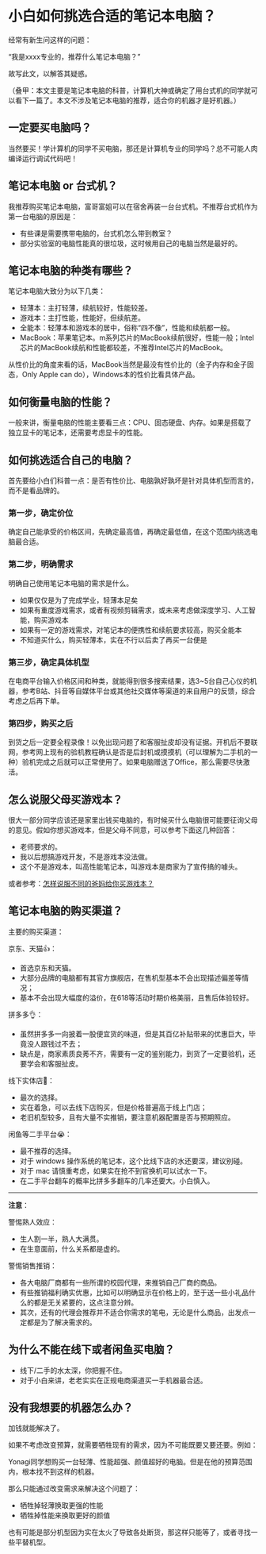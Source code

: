 # 小白如何挑选合适的笔记本电脑？

经常有新生问这样的问题：

“我是xxxx专业的，推荐什么笔记本电脑？”

故写此文，以解答其疑惑。

（叠甲：本文主要是笔记本电脑的科普，计算机大神或确定了用台式机的同学就可以看下一篇了。本文不涉及笔记本电脑的推荐，适合你的机器才是好机器。）

## 一定要买电脑吗？

当然要买！学计算机的同学不买电脑，那还是计算机专业的同学吗？总不可能人肉编译运行调试代码吧！

## 笔记本电脑 or 台式机？

我推荐购买笔记本电脑，富哥富姐可以在宿舍再装一台台式机。不推荐台式机作为第一台电脑的原因是：

+ 有些课是需要携带电脑的，台式机怎么带到教室？
+ 部分实验室的电脑性能真的很垃圾，这时候用自己的电脑当然是最好的。

## 笔记本电脑的种类有哪些？

笔记本电脑大致分为以下几类：

+ 轻薄本：主打轻薄，续航较好，性能较差。
+ 游戏本：主打性能，性能好，但续航差。
+ 全能本：轻薄本和游戏本的居中，俗称“四不像”，性能和续航都一般。
+ MacBook：苹果笔记本。m系列芯片的MacBook续航很好，性能一般；Intel芯片的MacBook续航和性能都较差，不推荐Intel芯片的MacBook。

从性价比的角度来看的话，MacBook当然是最没有性价比的（金子内存和金子固态，Only Apple can do），Windows本的性价比看具体产品。

## 如何衡量电脑的性能？

一般来讲，衡量电脑的性能主要看三点：CPU、固态硬盘、内存。如果是搭载了独立显卡的笔记本，还需要考虑显卡的性能。

## 如何挑选适合自己的电脑？

首先要给小白们科普一点：是否有性价比、电脑孰好孰坏是针对具体机型而言的，而不是看品牌的。

### 第一步，确定价位

确定自己能承受的价格区间，先确定最高值，再确定最低值，在这个范围内挑选电脑最合适。

### 第二步，明确需求

明确自己使用笔记本电脑的需求是什么。

+ 如果仅仅是为了完成学业，轻薄本足矣
+ 如果有重度游戏需求，或者有视频剪辑需求，或未来考虑做深度学习、人工智能，购买游戏本
+ 如果有一定的游戏需求，对笔记本的便携性和续航要求较高，购买全能本
+ 不知道买什么，购买轻薄本，实在不行以后卖了再买一台便是

### 第三步，确定具体机型

在电商平台输入价格区间和种类，就能得到很多搜索结果，选3~5台自己心仪的机器，参考B站、抖音等自媒体平台或其他社交媒体等渠道的来自用户的反馈，综合考虑之后再下单。

### 第四步，购买之后

到货之后一定要全程录像！以免出现问题了和客服扯皮却没有证据。开机后不要联网，参考网上现有的验机教程确认是否是后封机或摸摸机（可以理解为二手机的一种）验机完成之后就可以正常使用了。如果电脑赠送了Office，那么需要尽快激活。

## 怎么说服父母买游戏本？

很大一部分同学应该还是家里出钱买电脑的，有时候买什么电脑很可能要征询父母的意见。假如你想买游戏本，但是父母不同意，可以参考下面这几种回答：

+ 老师要求的。
+ 我以后想搞游戏开发，不是游戏本没法做。
+ 这个不是游戏本，叫高性能笔记本，叫游戏本是商家为了宣传搞的噱头。

或者参考：[怎样说服不同的爸妈给你买游戏本？](https://www.bilibili.com/video/BV1uS4y1r7qE/)

## 笔记本电脑的购买渠道？

主要的购买渠道：

京东、天猫👍：

+ 首选京东和天猫。
+ 大部分品牌的电脑都有其官方旗舰店，在售机型基本不会出现描述偏差等情况；
+ 基本不会出现大幅度的溢价，在618等活动时期价格美丽，且售后体验较好。

拼多多👌：

+ 虽然拼多多一向披着一股便宜货的味道，但是其百亿补贴带来的优惠巨大，毕竟没人跟钱过不去；
+ 缺点是，商家素质良莠不齐，需要有一定的鉴别能力，到货了一定要验机，还要学会和客服扯皮。

线下实体店🤔：

+ 最次的选择。
+ 实在着急，可以去线下店购买，但是价格普遍高于线上门店；
+ 老旧机型较多，且有大量不实推销，要注意机器配置是否与预期照应。

闲鱼等二手平台😭：

+ 最不推荐的选择。
+ 对于 windows 操作系统的笔记本，这个比线下店的水还要深，建议别碰。
+ 对于 mac 请慎重考虑，如果实在抢不到官换机可以试水一下。
+ 在二手平台翻车的概率比拼多多翻车的几率还要大。小白慎入。

---

**注意**：

警惕熟人效应：

+ 生人割一半，熟人大满贯。
+ 在生意面前，什么关系都是虚的。

警惕销售推销：

+ 各大电脑厂商都有一些所谓的校园代理，来推销自己厂商的商品。
+ 有些推销福利确实优惠，比如可以明确显示在价格上的，至于送一些小礼品什么的都是无关紧要的，这点注意分辨。
+ 其次，还有的代理会推荐并不适合你需求的笔电，无论是什么商品，出发点一定都是为了解决需求的。

## 为什么不能在线下或者闲鱼买电脑？

+ 线下/二手的水太深，你把握不住。
+ 对于小白来讲，老老实实在正规电商渠道买一手机器最合适。

## 没有我想要的机器怎么办？

加钱就能解决了。

如果不考虑改变预算，就需要牺牲现有的需求，因为不可能既要又要还要。例如：

Yonagi同学想购买一台轻薄、性能超强、颜值超好的电脑。但是在他的预算范围内，根本找不到这样的机器。

那么只能通过改变需求来解决这个问题了：

+ 牺牲掉轻薄换取更强的性能
+ 牺牲掉性能来换取更好的颜值

也有可能是部分机型因为实在太火了导致各处断货，那这样只能等了，或者寻找一些平替机型。